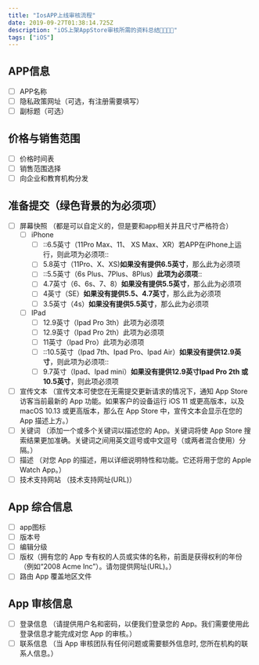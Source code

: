 ```yaml
---
title: "IosAPP上线审核流程"
date: 2019-09-27T01:38:14.725Z
description: "iOS上架AppStore审核所需的资料总结"
tags: ["iOS"]
---
```


## APP信息

- [ ] APP名称
- [ ] 隐私政策网址（可选，有注册需要填写）
- [ ] 副标题（可选）

## 价格与销售范围

- [ ] 价格时间表
- [ ] 销售范围选择
- [ ] 向企业和教育机构分发

## 准备提交（绿色背景的为必须项）

- [ ] 屏幕快照 （都是可以自定义的，但是要和app相关并且尺寸严格符合）
	- [ ] iPhone
		- [ ] ::6.5英寸（11Pro Max、11、 XS Max、XR）若APP在iPhone上运行，则此项为必须项::
		- [ ] 5.8英寸（11Pro、X、XS)**如果没有提供6.5英寸**，那么此为必须项
		- [ ] ::5.5英寸（6s Plus、7Plus、8Plus）**此项为必须项**::
		- [ ] 4.7英寸（6、6s、7、8）**如果没有提供5.5英寸**，那么此为必须项
		- [ ] 4英寸（SE）**如果没有提供5.5、4.7英寸**，那么此为必须项
		- [ ] 3.5英寸（4s）**如果没有提供5.5英寸**，那么此为必须项
	- [ ] IPad
		- [ ] 12.9英寸（Ipad Pro 3th）此项为必须项
		- [ ] 12.9英寸（Ipad Pro 2th）此项为必须项
		- [ ] 11英寸（Ipad Pro）此项为必须项
		- [ ] ::10.5英寸（Ipad 7th、Ipad Pro、Ipad Air）**如果没有提供12.9英寸**，则此项为必须项::
		- [ ] 9.7英寸（Ipad、Ipad mini）**如果没有提供12.9英寸Ipad Pro 2th 或 10.5英寸**，则此项必须项

- [ ] 宣传文本 （宣传文本可使您在无需提交更新请求的情况下，通知 App Store 访客当前最新的 App 功能。如果客户的设备运行 iOS 11 或更高版本，以及 macOS 10.13 或更高版本，那么在 App Store 中，宣传文本会显示在您的 App 描述上方。）
- [ ] 关键词 （添加一个或多个关键词以描述您的 App。关键词将使 App Store 搜索结果更加准确。关键词之间用英文逗号或中文逗号（或两者混合使用）分隔。）
- [ ] 描述 （对您 App 的描述，用以详细说明特性和功能。它还将用于您的 Apple Watch App。）
- [ ] 技术支持网站 （技术支持网址(URL)）

## App 综合信息

- [ ] app图标
- [ ] 版本号
- [ ] 编辑分级
- [ ] 版权（拥有您的 App 专有权的人员或实体的名称，前面是获得权利的年份（例如“2008 Acme Inc”）。请勿提供网址(URL)。）
- [ ] 路由 App 覆盖地区文件

## App 审核信息

- [ ] 登录信息 （请提供用户名和密码，以便我们登录您的 App。我们需要使用此登录信息才能完成对您 App 的审核。）
- [ ] 联系信息 （当 App 审核团队有任何问题或需要额外信息时, 您所在机构的联系人信息。）
